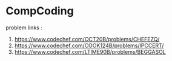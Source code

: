# CompCoding
problem links : 
1) https://www.codechef.com/OCT20B/problems/CHEFEZQ/
2) https://www.codechef.com/COOK124B/problems/IPCCERT/
3) https://www.codechef.com/LTIME90B/problems/BEGGASOL
